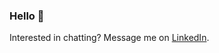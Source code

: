 ### Hello 👋

Interested in chatting? Message me on [LinkedIn](https://linkedin.com/in/patricknilan).
